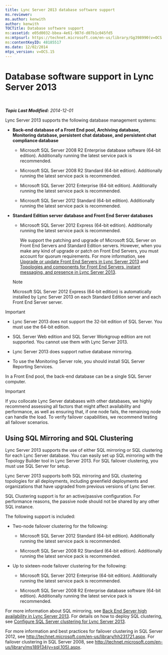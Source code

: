 ```yaml
---
title: Lync Server 2013 database software support
ms.reviewer: 
ms.author: kenwith
author: kenwith
TOCTitle: Database software support
ms:assetid: e05d0032-bbea-4e61-987d-d07b1c045fd5
ms:mtpsurl: https://technet.microsoft.com/en-us/library/Gg398990(v=OCS.15)
ms:contentKeyID: 48185517
ms.date: 12/02/2014
mtps_version: v=OCS.15
---
```


<div data-xmlns="http://www.w3.org/1999/xhtml">

<div class="topic" data-xmlns="http://www.w3.org/1999/xhtml" data-msxsl="urn:schemas-microsoft-com:xslt" data-cs="http://msdn.microsoft.com/en-us/">

<div data-asp="http://msdn2.microsoft.com/asp">

# Database software support in Lync Server 2013

</div>

<div id="mainSection">

<div id="mainBody">

<span> </span>

_**Topic Last Modified:** 2014-12-01_

Lync Server 2013 supports the following database management systems:

  - **Back-end database of a Front End pool, Archiving database, Monitoring database, persistent chat database, and persistent chat compliance database**
    
      - Microsoft SQL Server 2008 R2 Enterprise database software (64-bit edition). Additionally running the latest service pack is recommended.
    
      - Microsoft SQL Server 2008 R2 Standard (64-bit edition). Additionally running the latest service pack is recommended.
    
      - Microsoft SQL Server 2012 Enterprise (64-bit edition). Additionally running the latest service pack is recommended.
    
      - Microsoft SQL Server 2012 Standard (64-bit edition). Additionally running the latest service pack is recommended.

  - **Standard Edition server database and Front End Server databases**
    
      - Microsoft SQL Server 2012 Express (64-bit edition). Additionally running the latest service pack is recommended.
        
        We support the patching and upgrade of Microsoft SQL Server on Front End Servers and Standard Edition servers. However, when you make any kind of upgrade or patch on Front End Servers, you must account for quorum requirements. For more information, see [Upgrade or update Front End Servers in Lync Server 2013](lync-server-2013-upgrade-or-update-front-end-servers.md) and [Topologies and components for Front End Servers, instant messaging, and presence in Lync Server 2013](lync-server-2013-topologies-and-components-for-front-end-servers-instant-messaging-and-presence.md).
    
    <div>
    

    > [!NOTE]  
    > Microsoft SQL Server 2012 Express (64-bit edition) is automatically installed by Lync Server 2013 on each Standard Edition server and each Front End Server server.

    
    </div>

<div>


> [!IMPORTANT]  
> <UL>
> <LI>
> <P>Lync Server 2013 does not support the 32-bit edition of SQL Server. You must use the 64-bit edition.</P>
> <LI>
> <P>SQL Server Web edition and SQL Server Workgroup edition are not supported. You cannot use them with Lync Server 2013.</P>
> <LI>
> <P>Lync Server 2013 does support native database mirroring.</P>
> <LI>
> <P>To use the Monitoring Server role, you should install SQL Server Reporting Services.</P></LI></UL>



</div>

In a Front End pool, the back-end database can be a single SQL Server computer.

<div>


> [!IMPORTANT]  
> If you collocate Lync Server databases with other databases, we highly recommend assessing all factors that might affect availability and performance, as well as ensuring that, if one node fails, the remaining node can handle the load. To verify failover capabilities, we recommend testing all failover scenarios.



</div>

<div>

## Using SQL Mirroring and SQL Clustering

Lync Server 2013 supports the use of either SQL mirroring or SQL clustering for each Lync Server database. You can easily set up SQL mirroring with the Topology Builder tool in Lync Server 2013. For SQL failover clustering, you must use SQL Server for setup.

Lync Server 2013 supports both SQL mirroring and SQL clustering topologies for all deployments, including greenfield deployments and organizations that have upgraded from previous versions of Lync Server.

SQL Clustering support is for an active/passive configuration. For performance reasons, the passive node should not be shared by any other SQL instance.

The following support is included:

  - Two-node failover clustering for the following:
    
      - Microsoft SQL Server 2012 Standard (64-bit edition). Additionally running the latest service pack is recommended.
    
      - Microsoft SQL Server 2008 R2 Standard (64-bit edition). Additionally running the latest service pack is recommended.

  - Up to sixteen-node failover clustering for the following:
    
      - Microsoft SQL Server 2012 Enterprise (64-bit edition). Additionally running the latest service pack is recommended.
    
      - Microsoft SQL Server 2008 R2 Enterprise database software (64-bit edition). Additionally running the latest service pack is recommended.

For more information about SQL mirroring, see [Back End Server high availability in Lync Server 2013](lync-server-2013-back-end-server-high-availability.md). For details on how to deploy SQL clustering, see [Configure SQL Server clustering for Lync Server 2013](lync-server-2013-configure-sql-server-clustering.md).

For more information and best practices for failover clustering in SQL Server 2012, see <http://technet.microsoft.com/en-us/library/hh231721.aspx>. For failover clustering in SQL Server 2008, see <http://technet.microsoft.com/en-us/library/ms189134(v=sql.105).aspx>.

</div>

</div>

<span> </span>

</div>

</div>

</div>

